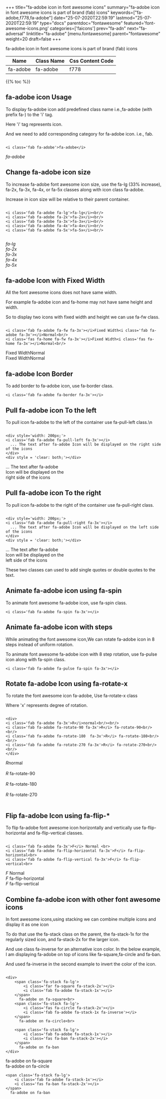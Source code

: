 +++
title="fa-adobe icon in font awesome icons"
summary="fa-adobe icon in font awesome icons is part of brand (fab) icons"
keywords=["fa-adobe,f778,fa-adobe"]
date="25-07-2020T22:59:19"
lastmod="25-07-2020T22:59:19"
type="docs"
parentdoc="fontawesome"
featured='font-awesome-icons.png'
categories=['faicons']
prev="fa-adn"
next="fa-adversal"
linktitle="fa-adobe"
[menu.fontawesome]
parent="fontawesome"
weight=20
draft=false
+++


fa-adobe icon in font awesome icons is part of brand (fab) icons

<div class='table-responsive'><table class='table'><thead><tr><th>Name</th><th>Class Name</th><th>Css Content Code</th></tr></thead><tbody><tr><td>fa-adobe</td><td>fa-adobe</td><td>f778</td></tr></tbody></table></div>


{{% toc %}}


## fa-adobe icon Usage

To display fa-adobe icon add predefined class name i.e.,fa-adobe (with prefix fa-) to the 'i' tag.

Here 'i' tag represents icon.

And we need to add corresponding category for fa-adobe icon. i.e., fab.


```

<i class='fab fa-adobe'>fa-adobe</i>
```

<i class='fab fa-adobe'>fa-adobe</i>




## Change fa-adobe icon size
To increase fa-adobe font awesome icon size, use the fa-lg (33% increase), fa-2x, fa-3x, fa-4x, or fa-5x classes along with icon class fa-adobe.

Increase in icon size will be relative to their parent container. 

```

<i class='fab fa-adobe fa-lg'>fa-lg</i><br/>
<i class='fab fa-adobe fa-2x'>fa-2x</i><br/>
<i class='fab fa-adobe fa-3x'>fa-3x</i><br/>
<i class='fab fa-adobe fa-4x'>fa-4x</i><br/>
<i class='fab fa-adobe fa-5x'>fa-5x</i><br/>
            
```

<i class='fab fa-adobe fa-lg'>fa-lg</i><br/>
<i class='fab fa-adobe fa-2x'>fa-2x</i><br/>
<i class='fab fa-adobe fa-3x'>fa-3x</i><br/>
<i class='fab fa-adobe fa-4x'>fa-4x</i><br/>
<i class='fab fa-adobe fa-5x'>fa-5x</i><br/>
            



## fa-adobe Icon with Fixed Width 

All the font awesome icons does not have same width.

For example fa-adobe icon and fa-home may not have same height and width.

So to display two icons with fixed width and height we can use fa-fw class.


```

<i class='fab fa-adobe fa-fw fa-3x'></i>Fixed Width<i class='fab fa-adobe fa-3x'></i>Normal<br/>
<i class='fas fa-home fa-fw fa-3x'></i>Fixed Width<i class='fas fa-home fa-3x'></i>Normal<br/>
```

<i class='fab fa-adobe fa-fw fa-3x'></i>Fixed Width<i class='fab fa-adobe fa-3x'></i>Normal<br/>
<i class='fas fa-home fa-fw fa-3x'></i>Fixed Width<i class='fas fa-home fa-3x'></i>Normal<br/>



## fa-adobe Icon Border 

To add border to fa-adobe icon, use fa-border class.


```
<i class='fab fa-adobe fa-border fa-3x'></i>

```
<i class='fab fa-adobe fa-border fa-3x'></i>





## Pull fa-adobe icon To the left

To pull icon fa-adobe to the left of the container use fa-pull-left class.\n

```

<div style='width: 200px;'>
<i class='fab fa-adobe fa-pull-left fa-3x'></i>
  ... The text after fa-adobe Icon will be displayed on the right side of the icons
</div>
<div style = 'clear: both;'></div>
```

<div style='width: 200px;'>
<i class='fab fa-adobe fa-pull-left fa-3x'></i>
  ... The text after fa-adobe Icon will be displayed on the right side of the icons
</div>
<div style = 'clear: both;'></div>




## Pull fa-adobe icon To the right
To pull icon fa-adobe to the right of the container use fa-pull-right class.

```

<div style='width: 200px;'>
<i class='fab fa-adobe fa-pull-right fa-3x'></i>
  ... The text after fa-adobe Icon will be displayed on the left side of the icons
</div>
<div style = 'clear: both;'></div>
```

<div style='width: 200px;'>
<i class='fab fa-adobe fa-pull-right fa-3x'></i>
  ... The text after fa-adobe Icon will be displayed on the left side of the icons
</div>
<div style = 'clear: both;'></div>

These two classes can used to add single quotes or double quotes to the text.


## Animate fa-adobe icon using fa-spin
To animate font awesome fa-adobe icon, use fa-spin class.

```
<i class='fab fa-adobe fa-spin fa-3x'></i>
```
<i class='fab fa-adobe fa-spin fa-3x'></i>




## Animate fa-adobe icon with steps
While animating the font awesome icon,We can rotate fa-adobe icon in 8 steps instead of uniform rotation.

To animate font awesome fa-adobe icon with 8 step rotation, use fa-pulse icon along with fa-spin class.


```
<i class='fab fa-adobe fa-pulse fa-spin fa-3x'></i>

```
<i class='fab fa-adobe fa-pulse fa-spin fa-3x'></i>





## Rotate fa-adobe Icon using fa-rotate-x
To rotate the font awesome icon fa-adobe, Use fa-rotate-x class

Where 'x' represents degree of rotation.


```

<div>
<i class='fab fa-adobe fa-3x'>R</i>normal<br/><br/>
<i class='fab fa-adobe fa-rotate-90 fa-3x'>R</i> fa-rotate-90<br/><br/> 
<i class='fab fa-adobe fa-rotate-180  fa-3x'>R</i> fa-rotate-180<br/><br/> 
<i class='fab fa-adobe fa-rotate-270 fa-3x'>R</i> fa-rotate-270<br/><br/>
</div>
```

<div>
<i class='fab fa-adobe fa-3x'>R</i>normal<br/><br/>
<i class='fab fa-adobe fa-rotate-90 fa-3x'>R</i> fa-rotate-90<br/><br/> 
<i class='fab fa-adobe fa-rotate-180  fa-3x'>R</i> fa-rotate-180<br/><br/> 
<i class='fab fa-adobe fa-rotate-270 fa-3x'>R</i> fa-rotate-270<br/><br/>
</div>




## Flip fa-adobe Icon using fa-flip-*
To flip fa-adobe font awesome icon horizontally and vertically use fa-flip-horizontal and fa-flip-vertical classes. 

```

<i class='fab fa-adobe fa-3x'>F</i> Normal <br>
<i class='fab fa-adobe fa-flip-horizontal fa-3x'>F</i> fa-flip-horizontal<br>
<i class='fab fa-adobe fa-flip-vertical fa-3x'>F</i> fa-flip-vertical<br>
```

<i class='fab fa-adobe fa-3x'>F</i> Normal <br>
<i class='fab fa-adobe fa-flip-horizontal fa-3x'>F</i> fa-flip-horizontal<br>
<i class='fab fa-adobe fa-flip-vertical fa-3x'>F</i> fa-flip-vertical<br>




## Combine fa-adobe icon with other font awesome icons
In font awesome icons,using stacking we can combine multiple icons and display it as one icon 

To do that use the fa-stack class on the parent, the fa-stack-1x for the regularly sized icon, and fa-stack-2x for the larger icon.

And use class fa-inverse for an alternative icon color. 
In the below example, I am displaying fa-adobe on top of icons like fa-square,fa-circle and fa-ban.

And used fa-inverse in the second example to invert the color of the icon.

```

<div>
    <span class='fa-stack fa-lg'>
        <i class='far fa-square fa-stack-2x'></i>
        <i class='fab fa-adobe fa-stack-1x'></i>
    </span>
      fa-adobe on fa-square<br>
    <span class='fa-stack fa-lg'>
        <i class='fas fa-circle fa-stack-2x'></i>
        <i class='fab fa-adobe fa-stack-1x fa-inverse'></i>
    </span>
      fa-adobe on fa-circle<br>

    <span class='fa-stack fa-lg'>
        <i class='fab fa-adobe fa-stack-1x'></i>
        <i class='fas fa-ban fa-stack-2x'></i>
    </span>
      fa-adobe on fa-ban
</div>
```

<div>
    <span class='fa-stack fa-lg'>
        <i class='far fa-square fa-stack-2x'></i>
        <i class='fab fa-adobe fa-stack-1x'></i>
    </span>
      fa-adobe on fa-square<br>
    <span class='fa-stack fa-lg'>
        <i class='fas fa-circle fa-stack-2x'></i>
        <i class='fab fa-adobe fa-stack-1x fa-inverse'></i>
    </span>
      fa-adobe on fa-circle<br>

    <span class='fa-stack fa-lg'>
        <i class='fab fa-adobe fa-stack-1x'></i>
        <i class='fas fa-ban fa-stack-2x'></i>
    </span>
      fa-adobe on fa-ban
</div>






